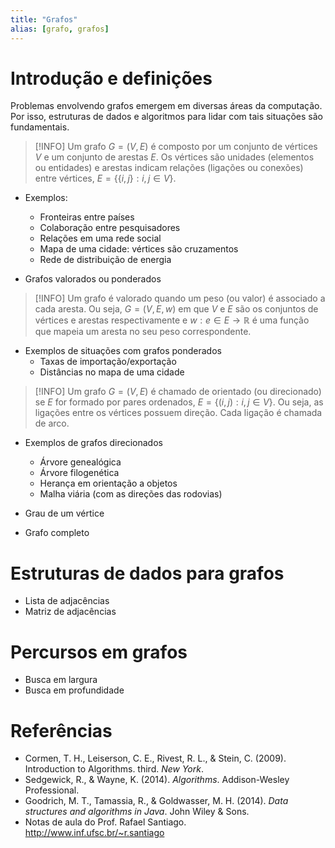 ```yaml
---
title: "Grafos"
alias: [grafo, grafos]
---
```


# Introdução e definições

Problemas envolvendo grafos emergem em diversas áreas da computação. Por isso, estruturas de dados e algoritmos para lidar com tais situações são fundamentais. 

> [!INFO]
> Um grafo $G = (V, E)$ é composto por um conjunto de vértices $V$ e um conjunto de arestas $E$. Os vértices são unidades (elementos ou entidades) e arestas indicam relações (ligações ou conexões) entre vértices, $E = \{\{i, j\} : i, j \in V\}$.

- Exemplos:
	- Fronteiras entre países
	- Colaboração entre pesquisadores
	- Relações em uma rede social
	- Mapa de uma cidade: vértices são cruzamentos
	- Rede de distribuição de energia

- Grafos valorados ou ponderados

> [!INFO] 
> Um grafo é valorado quando um peso (ou valor) é associado a cada aresta. Ou seja, $G = (V, E, w)$ em que $V$ e $E$ são os conjuntos de vértices e arestas respectivamente e $w: e \in E \rightarrow \mathbb{R}$ é uma função que mapeia um aresta no seu peso correspondente. 

- Exemplos de situações com grafos ponderados
	- Taxas de importação/exportação
	- Distâncias no mapa de uma cidade

> [!INFO]
> Um grafo $G = (V, E)$ é chamado de orientado (ou direcionado) se $E$ for formado por pares ordenados, $E = \{(i, j): i, j \in V\}$. Ou seja, as ligações entre os vértices possuem direção. Cada ligação é chamada de arco.   

- Exemplos de grafos direcionados
	- Árvore genealógica
	- Árvore filogenética
	- Herança em orientação a objetos
	- Malha viária (com as direções das rodovias)

- Grau de um vértice
- Grafo completo

# Estruturas de dados para grafos
- Lista de adjacências
- Matriz de adjacências

# Percursos em grafos
- Busca em largura
- Busca em profundidade

# Referências
- Cormen, T. H., Leiserson, C. E., Rivest, R. L., & Stein, C. (2009). Introduction to Algorithms. third. _New York_.
- Sedgewick, R., & Wayne, K. (2014). _Algorithms_. Addison-Wesley Professional.
- Goodrich, M. T., Tamassia, R., & Goldwasser, M. H. (2014). _Data structures and algorithms in Java_. John Wiley & Sons.
- Notas de aula do Prof. Rafael Santiago. http://www.inf.ufsc.br/~r.santiago